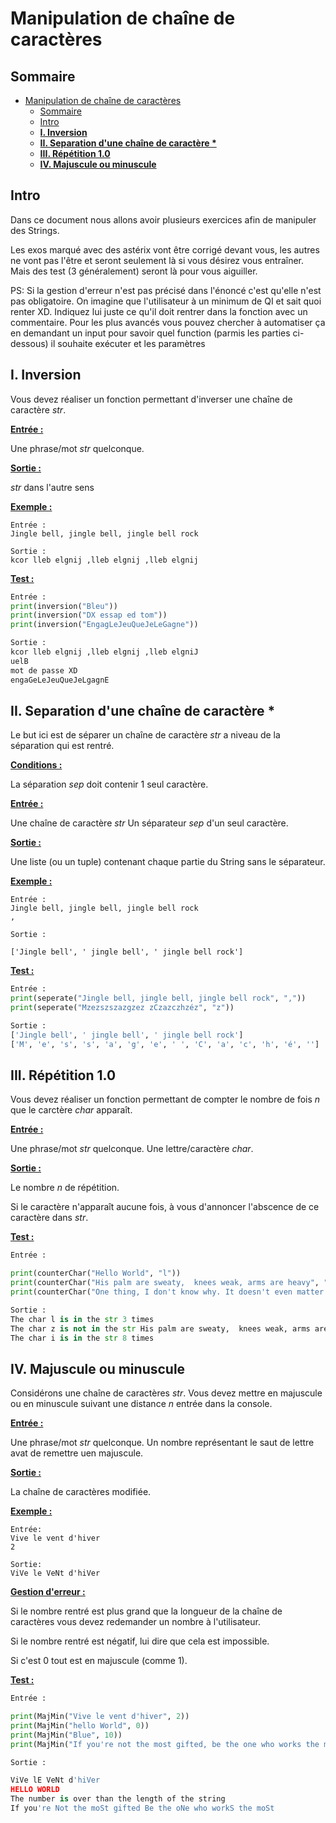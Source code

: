 # Manipulation de chaîne de caractères

## Sommaire
- [Manipulation de chaîne de caractères](#manipulation-de-chaîne-de-caractères)
  - [Sommaire](#sommaire)
  - [Intro](#intro)
  - [**I. Inversion**](#i-inversion)
  - [**II. Separation d'une chaîne de caractère \***](#ii-separation-dune-chaîne-de-caractère-)
  - [**III. Répétition 1.0**](#iii-répétition-10)
  - [**IV. Majuscule ou minuscule**](#iv-majuscule-ou-minuscule)

## Intro

Dans ce document nous allons avoir plusieurs exercices afin de manipuler des Strings. 

Les exos marqué avec des astérix vont être corrigé devant vous, les autres ne vont pas l'être et seront seulement là si vous désirez vous entraîner. Mais des test (3 généralement) seront là pour vous aiguiller.

PS: Si la gestion d'erreur n'est pas précisé dans l'énoncé c'est qu'elle n'est pas obligatoire. On imagine que l'utilisateur à un minimum de QI et sait quoi renter XD. Indiquez lui juste ce qu'il doit rentrer dans la fonction avec un commentaire. Pour les plus avancés vous pouvez chercher à automatiser ça en demandant un input pour savoir quel function (parmis les parties ci-dessous) il souhaite exécuter et les paramètres
<br>

## **I. Inversion**

Vous devez réaliser un fonction permettant d'inverser une chaîne de caractère *str*.  

<u><b>Entrée :</b></u>

Une phrase/mot *str* quelconque.

<u><b>Sortie :</b></u>

*str* dans l'autre sens

<u><b>Exemple :</b></u>

```
Entrée : 
Jingle bell, jingle bell, jingle bell rock

Sortie :
kcor lleb elgnij ,lleb elgnij ,lleb elgnij
```

<u><b>Test :</b></u>

```python
Entrée :
print(inversion("Bleu"))
print(inversion("DX essap ed tom"))
print(inversion("EngagLeJeuQueJeLeGagne"))

Sortie :
kcor lleb elgnij ,lleb elgnij ,lleb elgniJ
uelB
mot de passe XD
engaGeLeJeuQueJeLgagnE
```


## **II. Separation d'une chaîne de caractère \***

Le but ici est de séparer un chaîne de caractère *str* a niveau de la séparation qui est rentré. 

<u><b>Conditions :</b></u>

La séparation *sep* doit contenir 1 seul caractère.

<u><b>Entrée :</b></u>

Une chaîne de caractère *str*
Un séparateur *sep* d'un seul caractère.

<u><b>Sortie :</b></u>

Une liste (ou un tuple) contenant chaque partie du String sans le séparateur.

<u><b>Exemple :</b></u>

```
Entrée :
Jingle bell, jingle bell, jingle bell rock
,

Sortie : 

['Jingle bell', ' jingle bell', ' jingle bell rock']
```

<u><b>Test :</b></u>

```python
Entrée :
print(seperate("Jingle bell, jingle bell, jingle bell rock", ","))
print(seperate("Mzezszszazgzez zCzazczhzéz", "z"))

Sortie :
['Jingle bell', ' jingle bell', ' jingle bell rock']
['M', 'e', 's', 's', 'a', 'g', 'e', ' ', 'C', 'a', 'c', 'h', 'é', '']
```

## **III. Répétition 1.0**

Vous devez réaliser un fonction permettant de compter le nombre de fois *n* que le carctère *char* apparaît.  

<u><b>Entrée :</b></u>

Une phrase/mot *str* quelconque.
Une lettre/caractère *char*.

<u><b>Sortie :</b></u>

Le nombre *n* de répétition. 

Si le caractère n'apparaît aucune fois, à vous d'annoncer l'abscence de ce caractère dans *str*.

<u><b>Test :</b></u>

```py
Entrée :

print(counterChar("Hello World", "l"))
print(counterChar("His palm are sweaty,  knees weak, arms are heavy", "z"))
print(counterChar("One thing, I don't know why. It doesn't even matter how hard you try. Keep that in mind. I designed this rhyme. To explain in due time", "i"))

Sortie :
The char l is in the str 3 times
The char z is not in the str His palm are sweaty,  knees weak, arms are heavy
The char i is in the str 8 times
```

## **IV. Majuscule ou minuscule**

Considérons une chaîne de caractères *str*. Vous devez mettre en majuscule ou en minuscule suivant une distance *n* entrée dans la console. 

<u><b>Entrée :</b></u>

Une phrase/mot *str* quelconque.
Un nombre représentant le saut de lettre avat de remettre uen majuscule.

<u><b>Sortie :</b></u>

La chaîne de caractères modifiée.

<u><b>Exemple :</b></u>

```
Entrée:
Vive le vent d'hiver
2

Sortie:
ViVe le VeNt d'hiVer
```

<u><b>Gestion d'erreur :</b></u>

Si le nombre rentré est plus grand que la longueur de la chaîne de caractères vous devez redemander un nombre à l'utilisateur. 

Si le nombre rentré est négatif, lui dire que cela est impossible. 

Si c'est 0 tout est en majuscule (comme 1).

<u><b>Test :</b></u>

```python
Entrée :

print(MajMin("Vive le vent d'hiver", 2))
print(MajMin("hello World", 0))
print(MajMin("Blue", 10))
print(MajMin("If you're not the most gifted, be the one who works the most ", 10))

Sortie :

ViVe lE VeNt d'hiVer
HELLO WORLD
The number is over than the length of the string
If you're Not the moSt gifted Be the oNe who workS the moSt 
```
